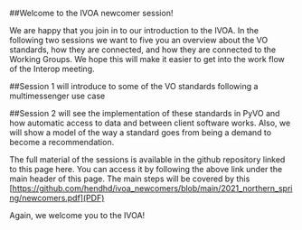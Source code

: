 ##Welcome to the IVOA newcomer session!

We are happy that you join in to our introduction to the IVOA. In the
following two sessions we want to five you an overview about the VO
standards, how they are connected, and how they are connected to the
Working Groups. We hope this will make it easier to get into the work
flow of the Interop meeting.

##Session 1 
will introduce to some of the VO standards following a
multimessenger use case

##Session 2 
will see the implementation of these standards in PyVO and how automatic
access to data and between client software works. Also, we will show a
model of the way a standard goes from being a demand to become a
recommendation. 

The full material of the sessions is available in the github repository
linked to this page here. You can access it by following the above link
under the main header of this page. 
The main steps will be covered by this
[https://github.com/hendhd/ivoa_newcomers/blob/main/2021_northern_spring/newcomers.pdf](PDF)


Again, we welcome you to the IVOA!


